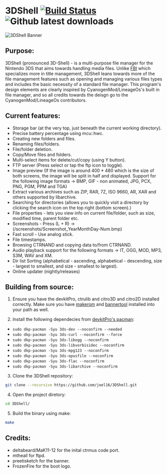 # 3DShell [![Build Status](https://travis-ci.org/joel16/3DShell.svg?branch=master)](https://travis-ci.org/joel16/3DShell) ![Github latest downloads](https://img.shields.io/github/downloads/joel16/3DShell/total.svg)

![3DShell Banner](http://i.imgur.com/Z2pzVVZ.png)


Purpose:
--------------------------------------------------------------------------------
3DShell (pronounced 3D-Shell) - is a multi-purpose file manager for the Nintendo 3DS that aims towards handling media files. Unlike [FBI](https://github.com/Steveice10/FBI) which specializes more in title management, 3DShell leans towards more of the file management features such as opening and managing various files types and includes the basic necessity of a standard file manager. This program's design elements are clearly inspired by CyanogenMod/LineageOs's built in file manager, and so all credits towards the deisgn go to the CyanogenMod/LineageOs contributors.


Current features:
--------------------------------------------------------------------------------
- Storage bar (at the very top, just beneath the current working directory).
- Precise battery percentage using mcu::hwc.
- Creating new folders and files.
- Renaming files/folders.
- File/folder deletion.
- Copy/Move files and folders.
- Multi-select items for delete/cut/copy (using Y button).
- FTP server (Press select or tap the ftp icon to toggle).
- Image preview (If the image is around 400 * 480 which is the size of both screens, the image will be split in half and displayed. Support for the following image formats -> BMP, GIF - non animated, JPG, PCX, PNG, PGM, PPM and TGA)
- Extract various archives such as ZIP, RAR, 7Z, ISO 9660, AR, XAR and others supported by libarchive.
- Searching for directories (allows you to quickly visit a directory by clicking the search icon on the top right (bottom screen).)
- File properties - lets you view info on current file/folder, such as size, modified time, parent folder etc.
- Screenshots - Press (L + R) -> (/screenshots/Screenshot_YearMonthDay-Num.bmp)
- Fast scroll - Use analog stick.
- File timestamps.
- Browsing CTRNAND and copying data to/from CTRNAND.
- Audio playback support for the following formats -> IT, OGG, MOD, MP3, S3M, WAV and XM.
- Dir list Sorting (alphabetical - ascending, alphabetical - descending, size - largest to smallest, and size - smallest to largest).
- Online updater (nightly/releases)

Building from source:
--------------------------------------------------------------------------------
1. Ensure you have the devkitPro, ctrulib and citro3D and citro2D installed correctly. Make sure you have [makerom](https://github.com/profi200/Project_CTR) and [bannertool](https://github.com/Steveice10/bannertool) installed into your path as well.

2. Install the following dependecies from [devkitPro's pacman](https://devkitpro.org/viewtopic.php?f=13&t=8702):
* `sudo dkp-pacman -Syu 3ds-dev --noconfirm --needed`
* `sudo dkp-pacman -Syu 3ds-curl --noconfirm --force`
* `sudo dkp-pacman -Syu 3ds-libogg --noconfirm`
* `sudo dkp-pacman -Syu 3ds-libvorbisidec --noconfirm`
* `sudo dkp-pacman -Syu 3ds-mpg123 --noconfirm`
* `sudo dkp-pacman -Syu 3ds-opusfile --noconfirm`
* `sudo dkp-pacman -Syu 3ds-flac --noconfirm`
* `sudo dkp-pacman -Syu 3ds-libarchive --noconfirm`

3. Clone the 3DShell repository:
```bash
git clone --recursive https://github.com/joel16/3DShell.git
```
4. Open the project diretory:
```bash
cd 3DShell/
```
5. Build the binary using make:
```bash
make
```

Credits:
--------------------------------------------------------------------------------
- deltabeard/MaK11-12 for the inital ctrmus code port.
- mtheall for ftpd.
- preetisketch for the banner.
- FrozenFire for the boot logo.
